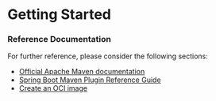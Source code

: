 # Getting Started

### Reference Documentation
For further reference, please consider the following sections:

* [Official Apache Maven documentation](https://maven.apache.org/guides/index.html)
* [Spring Boot Maven Plugin Reference Guide](https://docs.spring.io/spring-boot/docs/2.4.5-SNAPSHOT/maven-plugin/reference/html/)
* [Create an OCI image](https://docs.spring.io/spring-boot/docs/2.4.5-SNAPSHOT/maven-plugin/reference/html/#build-image)


